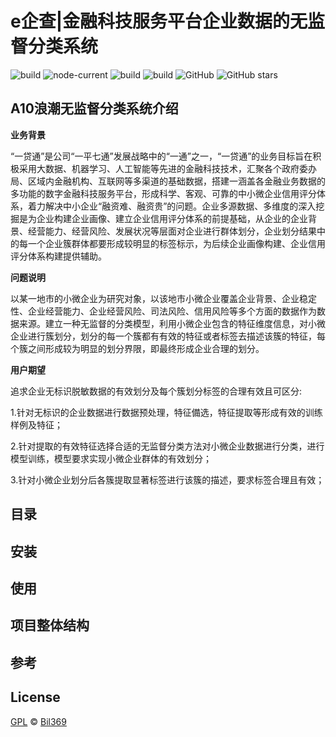 # e企查|金融科技服务平台企业数据的无监督分类系统
![build](https://img.shields.io/badge/build-passing-success)
![node-current](https://img.shields.io/node/v/vue-cli)
![build](https://img.shields.io/badge/python-v3.7-ff68b4)
![build](https://img.shields.io/badge/django-v2.2.3-blueviolet)
![GitHub](https://img.shields.io/github/license/tony-coder/2020-FC-Unsupervised-Classification-System-for-FintechEnterprises)
![GitHub stars](https://img.shields.io/github/stars/tony-coder/2020-FC-Unsupervised-Classification-System-for-FintechEnterprises?style=social)


## A10浪潮无监督分类系统介绍

**业务背景**

“一贷通”是公司“一平七通”发展战略中的“一通”之一，“一贷通”的业务目标旨在积极采用大数据、机器学习、人工智能等先进的金融科技技术，汇聚各个政府委办局、区域内金融机构、互联网等多渠道的基础数据，搭建一涵盖各金融业务数据的多功能的数字金融科技服务平台，形成科学、客观、可靠的中小微企业信用评分体系，着力解决中小企业“融资难、融资贵”的问题。企业多源数据、多维度的深入挖掘是为企业构建企业画像、建立企业信用评分体系的前提基础，从企业的企业背景、经营能力、经营风险、发展状况等层面对企业进行群体划分，企业划分结果中的每一个企业簇群体都要形成较明显的标签标示，为后续企业画像构建、企业信用评分体系构建提供辅助。

**问题说明**

以某一地市的小微企业为研究对象，以该地市小微企业覆盖企业背景、企业稳定性、企业经营能力、企业经营风险、司法风险、信用风险等多个方面的数据作为数据来源。建立一种无监督的分类模型，利用小微企业包含的特征维度信息，对小微企业进行簇划分，划分的每一个簇都有有效的特征或者标签去描述该簇的特征，每个簇之间形成较为明显的划分界限，即最终形成企业合理的划分。

**用户期望**

追求企业无标识脱敏数据的有效划分及每个簇划分标签的合理有效且可区分:

1.针对无标识的企业数据进行数据预处理，特征備选，特征提取等形成有效的训练样例及特征；

2.针对提取的有效特征选择合适的无监督分类方法对小微企业数据进行分类，进行模型训练，模型要求实现小微企业群体的有效划分；

3.针对小微企业划分后各簇提取显著标签进行该簇的描述，要求标签合理且有效；

## 目录

## 安装

## 使用

## 项目整体结构

## 参考

## License
[GPL](https://github.com/Bil369/YiQi-ZombieCompanyClassifier/blob/master/LICENSE) &copy; [Bil369](https://github.com/Bil369)
